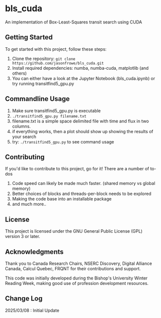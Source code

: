 # bls_cuda
An implementation of Box-Least-Squares transit search using CUDA

## Getting Started
To get started with this project, follow these steps:
1. Clone the repository: `git clone https://github.com/jasonfrowe/bls_cuda.git`
2. Install required dependencies:  numba, numba-cuda, matplotlib (and others)
3. You can either have a look at the Jupyter Notebook (bls_cuda.ipynb) or try running transitfind5_gpu.py

## Commandline Usage
1. Make sure transitfind5_gpu.py is executable
2. `./transitfind5_gpu.py filename.txt`
3. filename.txt is a simple space delimited file with time and flux in two columns.
4. if everything works, then a plot should show up showing the results of your search
5. try: `./transitfind5_gpu.py` to see command usage

## Contributing
If you'd like to contribute to this project, go for it! There are a number of to-dos 
1. Code speed can likely be made much faster.  (shared memory vs global memory)
2. Better choices of blocks and threads-per-block needs to be explored
3. Making the code base into an installable package
4. and much more.. 

## License
This project is licensed under the GNU General Public License (GPL) version 3 or later.

## Acknowledgments
Thank you to Canada Research Chairs, NSERC Discovery, Digital Alliance Canada, Calcul Quebec, FRQNT for their contributions and support.

This code was initially developed during the Bishop's University Winter Reading Week, making good use of profession development resources. 

## Change Log
2025/03/08 : Initial Update
